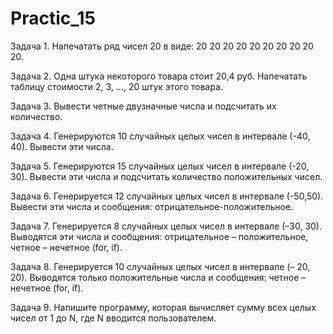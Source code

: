 # Practic_15
Задача 1. Напечатать ряд чисел 20 в виде: 20 20 20 20 20 20 20 20 20 20.

Задача 2. Одна штука некоторого товара стоит 20,4 руб. Напечатать таблицу стоимости 2, 3, ..., 20 штук этого товара.

Задача 3. Вывести четные двузначные числа и подсчитать их количество.

Задача 4. Генерируются 10 случайных целых чисел в интервале (-40, 40). Вывести эти числа.


Задача 5. Генерируются 15 случайных целых чисел в интервале (-20, 30). Вывести эти числа и подсчитать количество положительных чисел.

Задача 6. Генерируется 12 случайных целых чисел в интервале (-50,50). Вывести эти числа и сообщения: отрицательное-положительное.

Задача 7. Генерируется 8 случайных целых чисел в интервале (–30, 30). Выводятся эти числа и сообщения: отрицательное – положительное, четное – нечетное (for, if).

Задача 8. Генерируется 10 случайных целых чисел в интервале (– 20, 20). Выводятся только положительные числа и сообщения: четное – нечетное (for, if).

Задача 9. Напишите программу, которая вычисляет сумму всех целых чисел от 1 до N, где N вводится пользователем.
